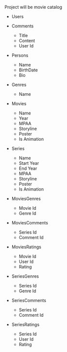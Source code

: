 Project will be movie catalog

- Users

- Comments
	- Title
	- Content
	- User Id

- Persons
	- Name
	- BirthDate
	- Bio
	
- Genres
	- Name
	
- Movies
	- Name
	- Year
	- MPAA
	- Storyline
	- Poster
	- Is Animation
	
- Series
	- Name
	- Start Year
	- End Year
	- MPAA
	- Storyline
	- Poster
	- Is Animation
		
	
- MoviesGenres
	- Movie Id
	- Genre Id
	
- MoviesComments
	- Series Id
	- Comment Id
	
- MoviesRatings
	- Movie Id
	- User Id
	- Rating
	
- SeriesGenres
	- Series Id
	- Genre Id
	
- SeriesComments
	- Series Id
	- Comment Id
	
- SeriesRatings
	- Series Id
	- User Id
	- Rating
	